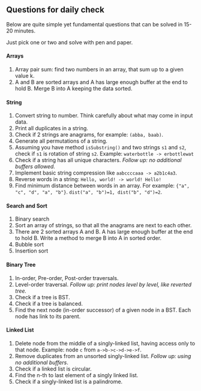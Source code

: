 Questions for daily check
---

Below are quite simple yet fundamental questions that can be solved in 15-20 minutes.

Just pick one or two and solve with pen and paper.

#### Arrays

1. Array pair sum: find two numbers in an array, that sum up to a given value k.
2. A and B are sorted arrays and A has large enough buffer at the end to hold B. Merge B into A keeping the data sorted.

#### String

1. Convert string to number. Think carefully about what may come in input data.
2. Print all duplicates in a string.
2. Check if 2 strings are anagrams, for example: `(abba, baab)`.
3. Generate all permutations of a string.
4. Assuming you have method `isSubstring()` and two strings `s1` and `s2`, check if `s1` is rotation of string `s2`.
  Example: `waterbottle -> erbottlewat`
5. Check if a string has all unique characters. *Follow up: no additional buffers allowed.*
6. Implement basic string compression like `aabccccaaa -> a2b1c4a3`.
7. Reverse words in a string: `Hello, world! -> world! Hello!`
8. Find minimum distance between words in an array. 
  For example: `{"a", "c", "d", "a", "b"}`. 
  `dist("a", "b")=1, dist("b", "d")=2`.

#### Search and Sort

1. Binary search
2. Sort an array of strings, so that all the anagrams are next to each other.
3. There are 2 sorted arrays A and B. A has large enough buffer at the end to hold B. 
  Write a method to merge B into A in sorted order.
4. Bubble sort
5. Insertion sort

#### Binary Tree

1. In-order, Pre-order, Post-order traversals.
2. Level-order traversal. *Follow up: print nodes level by level, like reverted tree.*
3. Check if a tree is BST.
4. Check if a tree is balanced.
5. Find the next node (in-order successor) of a given node in a BST. Each node has link to its parent.

#### Linked List

1. Delete node from the middle of a singly-linked list, having access only to that node. 
  Example: node `c` from `a->b->c->d->e->f`.
2. Remove duplicates from an unsorted singly-linked list. *Follow up: using no additional buffers*.
3. Check if a linked list is circular.
4. Find the n-th to last element of a singly linked list.
5. Check if a singly-linked list is a palindrome.
